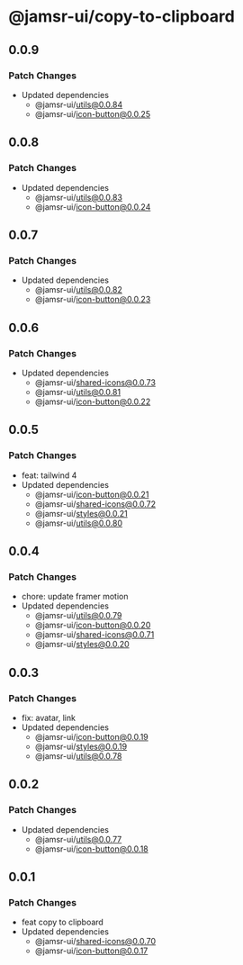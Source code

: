 # @jamsr-ui/copy-to-clipboard

## 0.0.9

### Patch Changes

- Updated dependencies
  - @jamsr-ui/utils@0.0.84
  - @jamsr-ui/icon-button@0.0.25

## 0.0.8

### Patch Changes

- Updated dependencies
  - @jamsr-ui/utils@0.0.83
  - @jamsr-ui/icon-button@0.0.24

## 0.0.7

### Patch Changes

- Updated dependencies
  - @jamsr-ui/utils@0.0.82
  - @jamsr-ui/icon-button@0.0.23

## 0.0.6

### Patch Changes

- Updated dependencies
  - @jamsr-ui/shared-icons@0.0.73
  - @jamsr-ui/utils@0.0.81
  - @jamsr-ui/icon-button@0.0.22

## 0.0.5

### Patch Changes

- feat: tailwind 4
- Updated dependencies
  - @jamsr-ui/icon-button@0.0.21
  - @jamsr-ui/shared-icons@0.0.72
  - @jamsr-ui/styles@0.0.21
  - @jamsr-ui/utils@0.0.80

## 0.0.4

### Patch Changes

- chore: update framer motion
- Updated dependencies
  - @jamsr-ui/utils@0.0.79
  - @jamsr-ui/icon-button@0.0.20
  - @jamsr-ui/shared-icons@0.0.71
  - @jamsr-ui/styles@0.0.20

## 0.0.3

### Patch Changes

- fix: avatar, link
- Updated dependencies
  - @jamsr-ui/icon-button@0.0.19
  - @jamsr-ui/styles@0.0.19
  - @jamsr-ui/utils@0.0.78

## 0.0.2

### Patch Changes

- Updated dependencies
  - @jamsr-ui/utils@0.0.77
  - @jamsr-ui/icon-button@0.0.18

## 0.0.1

### Patch Changes

- feat copy to clipboard
- Updated dependencies
  - @jamsr-ui/shared-icons@0.0.70
  - @jamsr-ui/icon-button@0.0.17
